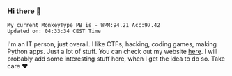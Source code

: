 ### Hi there 👋
<!-- PB START -->
```
My current MonkeyType PB is - WPM:94.21 Acc:97.42
Updated on: 04:33:34 CEST Time
```
<!-- PB END -->
I'm an IT person, just overall. I like CTFs, hacking, coding games, making Python apps. Just a lot of stuff.
You can check out my website [here](https://skill3472.github.io/).
I will probably add some interesting stuff here, when I get the idea to do so. Take care ❤️
